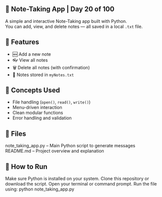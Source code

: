 ## 📝 Note-Taking App | Day 20 of 100

A simple and interactive Note-Taking app built with Python.  
You can add, view, and delete notes — all saved in a local `.txt` file.

## 📂 Features

- 🆕 Add a new note
- 👓 View all notes
- 🗑️ Delete all notes (with confirmation)
- 📁 Notes stored in `myNotes.txt`

## 🧠 Concepts Used

- File handling (`open()`, `read()`, `write()`)
- Menu-driven interaction
- Clean modular functions
- Error handling and validation

## 📁 Files
note_taking_app.py – Main Python script to generate messages
README.md – Project overview and explanation

## 🚀 How to Run
Make sure Python is installed on your system. 
Clone this repository or download the script. 
Open your terminal or command prompt. 
Run the file using: python note_taking_app.py
